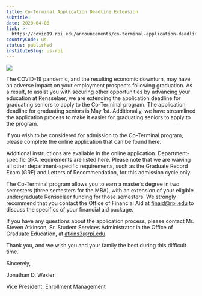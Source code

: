 ```yaml
---
title: Co-Terminal Application Deadline Extension
subtitle: 
date: 2020-04-08
link: >-
  https://covid19.rpi.edu/announcements/co-terminal-application-deadline-extension
countryCode: us
status: published
instituteSlug: us-rpi
---
```

![](https://covid19.rpi.edu/themes/custom/paperclip/img/favicons/apple-touch-icon.png)

The COVID-19 pandemic, and the resulting economic downturn, may have an adverse impact on your employment prospects following graduation. As a result, to assist you with securing other opportunities by advancing your education at Rensselaer, we are extending the application deadline for graduating seniors to apply to the Co-Terminal program. The application deadline for graduating seniors is May 1st. Additionally, we have streamlined the application process to make it easier for graduating seniors to apply to the program.

If you wish to be considered for admission to the Co-Terminal program, please complete the online application that can be found here.

Additional instructions are available in the online application. Department-specific GPA requirements are listed here. Please note that we are waiving all other department-specific requirements, such as the Graduate Record Exam (GRE) and Letters of Recommendation, for this admission cycle only.

The Co-Terminal program allows you to earn a master’s degree in two semesters (three semesters for the MBA), with an extension of your eligible undergraduate Rensselaer funding for those semesters. We strongly recommend that you contact the Office of Financial Aid at finaid@rpi.edu to discuss the specifics of your financial aid package.

If you have any questions about the application process, please contact Mr. Steven Atkinson, Sr. Student Services Administrator in the Office of Graduate Education, at atkins3@rpi.edu.

Thank you, and we wish you and your family the best during this difficult time.

Sincerely,

Jonathan D. Wexler

Vice President, Enrollment Management